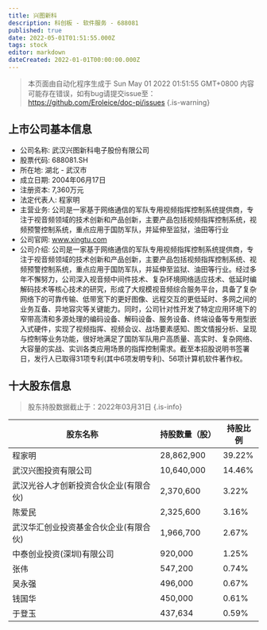 ```yaml
---
title: 兴图新科
description: 科创板 - 软件服务 - 688081
published: true
date: 2022-05-01T01:51:55.000Z
tags: stock
editor: markdown
dateCreated: 2022-01-01T00:00:00.000Z
---
```


> 本页面由自动化程序生成于 Sun May 01 2022 01:51:55 GMT+0800
> 内容可能存在错误，如有bug请提交issue至：https://github.com/Eroleice/doc-pi/issues
{.is-warning}

## 上市公司基本信息
- 公司名称: 武汉兴图新科电子股份有限公司
- 股票代码: 688081.SH
- 所在地: 湖北 - 武汉市
- 成立日期: 2004年06月17日
- 注册资本: 7,360万元
- 法定代表人: 程家明
- 主营业务: 公司是一家基于网络通信的军队专用视频指挥控制系统提供商，专注于视音频领域的技术创新和产品创新，主要产品包括视频指挥控制系统，视频预警控制系统，重点应用于国防军队，并延伸至监狱，油田等行业
- 公司官网: www.xingtu.com
- 公司介绍: 公司是一家基于网络通信的军队专用视频指挥控制系统提供商，专注于视音频领域的技术创新和产品创新，主要产品包括视频指挥控制系统、视频预警控制系统，重点应用于国防军队，并延伸至监狱、油田等行业。经过多年不懈努力，公司深入视音频中间件技术、复杂环境网络适应技术、低延时编解码技术等核心技术的研究，形成了大规模视音频综合服务平台，具备了复杂网络下的可靠传输、低带宽下的更好图像、远程交互的更低延时、多网之间的业务互备、异地容灾等关键能力。同时，公司针对性开发了特定应用环境下的窄带高清和多源处理的编码设备、解码设备、服务设备、终端设备等专用型嵌入式硬件，实现了视频指挥、视频会议、战场要素感知、图文情报分析、呈现与控制等业务功能，很好地满足了国防军队用户高质量、高实时、复杂网络、大容量的实战、实训各类应用场景的指挥控制需求。截至本招股说明书签署日，发行人已取得31项专利(其中6项发明专利)、56项计算机软件著作权。


## 十大股东信息
> 股东持股数据截止于：2022年03月31日
{.is-info}

| 股东名称 | 持股数量（股） | 持股比例 |
| --- | --- | --- |
| 程家明 | 28,862,900 | 39.22% |
| 武汉兴图投资有限公司 | 10,640,000 | 14.46% |
| 武汉光谷人才创新投资合伙企业(有限合伙) | 2,370,600 | 3.22% |
| 陈爱民 | 2,325,600 | 3.16% |
| 武汉华汇创业投资基金合伙企业(有限合伙) | 1,966,700 | 2.67% |
| 中泰创业投资(深圳)有限公司 | 920,000 | 1.25% |
| 张伟 | 547,200 | 0.74% |
| 吴永强 | 496,000 | 0.67% |
| 钱国华 | 450,000 | 0.61% |
| 于登玉 | 437,634 | 0.59% |




